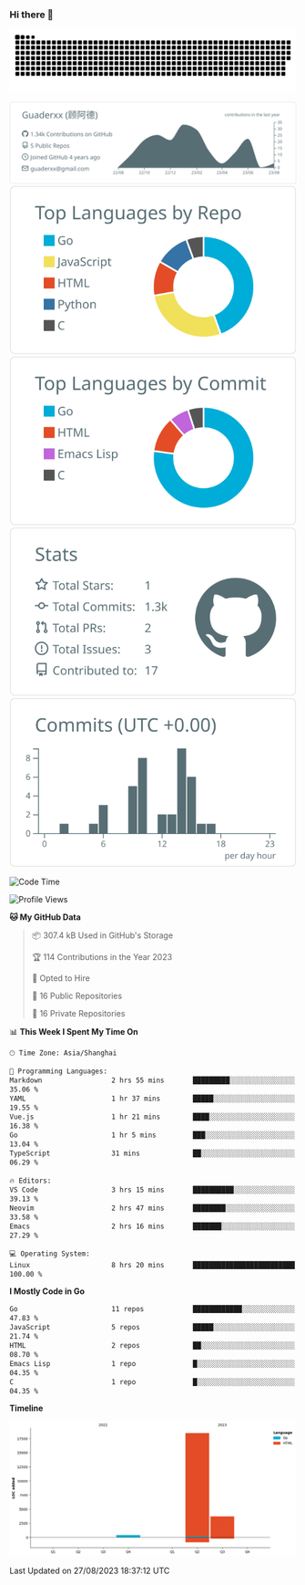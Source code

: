 ### Hi there 👋

<picture>
  <source media="(prefers-color-scheme: dark)" srcset="https://raw.githubusercontent.com/Guaderxx/Guaderxx/output/github-snake-dark.svg">
  <source media="(prefers-color-scheme: light)" srcset="https://raw.githubusercontent.com/Guaderxx/Guaderxx/output/github-snake.svg">
  <img alt="github-snake" src="https://raw.githubusercontent.com/Guaderxx/Guaderxx/output/github-snake.svg">
</picture>

<div align="center">


![](https://raw.githubusercontent.com/Guaderxx/Guaderxx/main/profile-summary-card-output/default/0-profile-details.svg)
![](https://raw.githubusercontent.com/Guaderxx/Guaderxx/main/profile-summary-card-output/default/1-repos-per-language.svg)
![](https://raw.githubusercontent.com/Guaderxx/Guaderxx/main/profile-summary-card-output/default/2-most-commit-language.svg)
![](https://raw.githubusercontent.com/Guaderxx/Guaderxx/main/profile-summary-card-output/default/3-stats.svg)
![](https://raw.githubusercontent.com/Guaderxx/Guaderxx/main/profile-summary-card-output/default/4-productive-time.svg)


</div>

<!--START_SECTION:waka-->
![Code Time](http://img.shields.io/badge/Code%20Time-194%20hrs%2041%20mins-blue)

![Profile Views](http://img.shields.io/badge/Profile%20Views-0-blue)

**🐱 My GitHub Data** 

> 📦 307.4 kB Used in GitHub's Storage 
 > 
> 🏆 114 Contributions in the Year 2023
 > 
> 💼 Opted to Hire
 > 
> 📜 16 Public Repositories 
 > 
> 🔑 16 Private Repositories 
 > 
📊 **This Week I Spent My Time On** 

```text
🕑︎ Time Zone: Asia/Shanghai

💬 Programming Languages: 
Markdown                 2 hrs 55 mins       █████████░░░░░░░░░░░░░░░░   35.06 % 
YAML                     1 hr 37 mins        █████░░░░░░░░░░░░░░░░░░░░   19.55 % 
Vue.js                   1 hr 21 mins        ████░░░░░░░░░░░░░░░░░░░░░   16.38 % 
Go                       1 hr 5 mins         ███░░░░░░░░░░░░░░░░░░░░░░   13.04 % 
TypeScript               31 mins             ██░░░░░░░░░░░░░░░░░░░░░░░   06.29 % 

🔥 Editors: 
VS Code                  3 hrs 15 mins       ██████████░░░░░░░░░░░░░░░   39.13 % 
Neovim                   2 hrs 47 mins       ████████░░░░░░░░░░░░░░░░░   33.58 % 
Emacs                    2 hrs 16 mins       ███████░░░░░░░░░░░░░░░░░░   27.29 % 

💻 Operating System: 
Linux                    8 hrs 20 mins       █████████████████████████   100.00 % 
```

**I Mostly Code in Go** 

```text
Go                       11 repos            ████████████░░░░░░░░░░░░░   47.83 % 
JavaScript               5 repos             █████░░░░░░░░░░░░░░░░░░░░   21.74 % 
HTML                     2 repos             ██░░░░░░░░░░░░░░░░░░░░░░░   08.70 % 
Emacs Lisp               1 repo              █░░░░░░░░░░░░░░░░░░░░░░░░   04.35 % 
C                        1 repo              █░░░░░░░░░░░░░░░░░░░░░░░░   04.35 % 
```



**Timeline**

![Lines of Code chart](https://raw.githubusercontent.com/Guaderxx/Guaderxx/main/assets/bar_graph.png)


 Last Updated on 27/08/2023 18:37:12 UTC
<!--END_SECTION:waka-->
